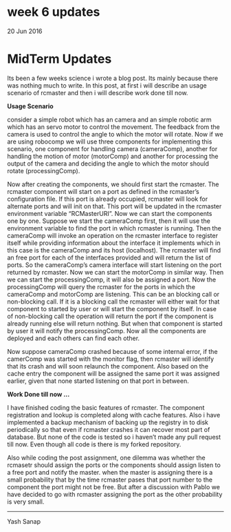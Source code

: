 # week 6 updates

20 Jun 2016

# MidTerm Updates

Its been a few weeks science i wrote a blog post. Its mainly because there was nothing much to write. In this post, at first i will describe an usage scenario of rcmaster and then i will describe work done till now.

**Usage Scenario**

consider a simple robot which has an camera and an simple robotic arm which has an servo motor to control the movement. The feedback from the camera is used to control the angle to which the motor will rotate. Now if we are using robocomp we will use three components for implementing this scenario, one component for handling camera (cameraComp), another for handling the motion of motor (motorComp) and another for processing the output of the camera and deciding the angle to which the motor should rotate (processingComp).

Now after creating the components, we should first start the rcmaster. The rcmaster component will start on a port as defined in the rcmaster’s configuration file. If this port is already occupied, rcmaster will look for alternate ports and will init on that. This port will be updated in the rcmaster environment variable “RCMasterURI”. Now we can start the components one by one. Suppose we start the cameraComp first, then it will use the environment variable to find the port in which rcmaster is running. Then the cameraComp will invoke an operation on the rcmaster interface to register itself while providing information about the interface it implements which in this case is the cameraComp and its host (localhost). The rcmaster will find an free port for each of the interfaces provided and will return the list of ports. So the cameraComp’s camera interface will start listening on the port returned by rcmaster. Now we can start the motorComp in similar way. Then we can start the processingComp, it will also be assigned a port. Now the processingComp will query the rcmaster for the ports in which the cameraComp and motorComp are listening. This can be an blocking call or non-blocking call. If it is a blocking call the rcmaster will either wait for that component to started by user or will start the component by itself. In case of non-blocking call the operation will return the port if the component is already running else will return nothing. But when that component is started by user it will notify the processingComp. Now all the components are deployed and each others can find each other.

Now suppose cameraComp crashed because of some internal error, if the camerComp was started with the monitor flag, then rcmaster will identify that its crash and will soon relaunch the component. Also based on the cache entry the component will be assigned the same port it was assigned earlier, given that none started listening on that port in between.

**Work Done till now …**

I have finished coding the basic features of rcmaster. The component registration and lookup is completed along with cache features. Also i have implemented a backup mechanism of backing up the registry in to disk periodically so that even if rcmaster crashes it can recover most part of database. But none of the code is tested so i haven’t made any pull request till now. Even though all code is there is my forked repository.

Also while coding the post assignment, one dilemma was whether the rcmasetr should assign the ports or the components should assign listen to a free port and notify the master. when the master is assigning there is a small probability that by the time rcmaster pases that port number to the component the port might not be free. But after a discussion with Pablo we have decided to go with rcmaster assigning the port as the other probability is very small.

* * *

Yash Sanap